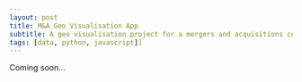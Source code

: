 ```yaml
---
layout: post
title: M&A Geo Visualisation App
subtitle: A geo visualisation project for a mergers and acquisitions company, based on a Bloomberg group project
tags: [data, python, javascript]]
---
```

Coming soon...